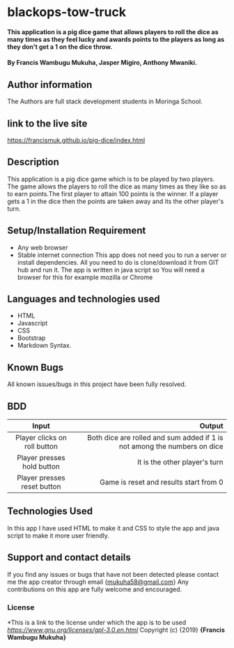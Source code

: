 # blackops-tow-truck
#### This application is a pig dice game that allows players to roll the dice as many times as they feel lucky and awards points to the players as long as they don't get a 1 on the dice throw.
#### By Francis Wambugu Mukuha, Jasper Migiro, Anthony Mwaniki.
## Author information
The Authors are full stack development students in Moringa School.
## link to the live site
https://francismuk.github.io/pig-dice/index.html
## Description
This application is a pig dice game which is to be played by two players. The game allows the players to roll the dice as many times as they like so as to earn points.The first player to attain 100 points is the winner. If a player gets a 1 in the dice then the points are taken away and its the other player's turn.
## Setup/Installation Requirement
* Any web browser
* Stable internet connection
This app does not need you to run a server or install dependencies. All you need to do is clone/download it from GIT hub and run it. The app is written in java script so You will need a browser for this for example mozilla or Chrome
## Languages and technologies used
* HTML
* Javascript
* CSS
* Bootstrap
* Markdown Syntax.
## Known Bugs
All known issues/bugs in this project have been fully resolved. 
## BDD
|Input                            | Output                                                                  |
|:-------------------------------:|------------------------------------------------------------------------:|
|Player clicks on roll button     | Both dice are rolled and sum added if 1 is not among the numbers on dice|
|Player presses hold button       | It is the other player's turn                                           |
|Player presses reset button      | Game is reset and results start from 0                                  |

 

## Technologies Used
In this app I have used HTML to make it and CSS to style the app and java script to make it more user friendly.
## Support and contact details
If you find any issues or bugs that have not been detected please contact me the app creator through email {mukuha58@gmail.com} Any contributions on this app are fully welcome and encouraged.
### License
*This is a link to the license under which the app is to be used
*https://www.gnu.org/licenses/gpl-3.0.en.html*
Copyright (c) {2019} **{Francis Wambugu Mukuha}**
